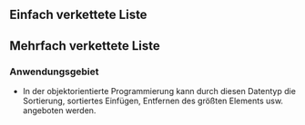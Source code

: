 ## Einfach verkettete Liste

## Mehrfach verkettete Liste
### Anwendungsgebiet
- In der objektorientierte Programmierung kann durch diesen Datentyp die Sortierung, sortiertes Einfügen, Entfernen des größten Elements usw. angeboten werden.